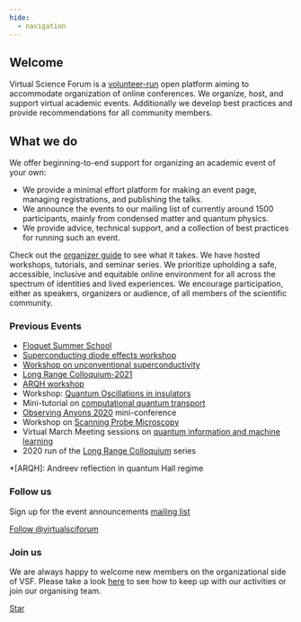 ```yaml
---
hide:
  - navigation
---
```


## Welcome

Virtual Science Forum is a [volunteer-run](whoweare.md) open platform aiming to accommodate organization of online conferences.
We organize, host, and support virtual academic events.
Additionally we develop best practices and provide recommendations for all community members.

## What we do

We offer beginning-to-end support for organizing an academic event of your own:

- We provide a minimal effort platform for making an event page, managing registrations, and publishing the talks.
- We announce the events to our mailing list of currently around 1500 participants, mainly from condensed matter and quantum physics.
- We provide advice, technical support, and a collection of best practices for running such an event.

Check out the [organizer guide](organizerguide.md) to see what it takes. We have hosted workshops, tutorials, and seminar series. We prioritize upholding a safe, accessible, inclusive and equitable online environment for all across the spectrum of identities and lived experiences. We encourage participation, either as speakers, organizers or audience, of all members of the scientific community.

### Previous Events
* [Floquet Summer School](floquet-school.md)
* [Superconducting diode effects workshop](josephson-diode.md)
* [Workshop on unconventional superconductivity](unconventional-superconductivity.md)
* [Long Range Colloquium-2021](long_range_colloquium-2021.md)
* [ARQH workshop](arqh.md)
* Workshop: [Quantum Oscillations in insulators](quantum-oscillations-insulators.md)
* Mini-tutorial on [computational quantum transport](quantum-transport-workshop.md)
* [Observing Anyons 2020](Observing_Anyons_2020.md) mini-conference
* Workshop on [Scanning Probe Microscopy](SPM_workshop.md)
* Virtual March Meeting sessions on [quantum information and machine learning](inauguralsession.md)
* 2020 run of the [Long Range Colloquium](long_range_colloquium-2020.md) series

*[ARQH]: Andreev reflection in quantum Hall regime

### Follow us

Sign up for the event announcements [mailing list](mailinglist.md)

<style>
iframe.twitter-follow-button {
    border: none;
}
</style>
<a href="https://twitter.com/virtualsciforum?ref_src=twsrc%5Etfw" class="twitter-follow-button" data-size="large" data-dnt="true" data-show-count="true">Follow @virtualsciforum</a><script async src="https://platform.twitter.com/widgets.js" charset="utf-8"></script>

### Join us

We are always happy to welcome new members on the organizational side of VSF. 
Please take a look [here](contact.md) to see how to keep up with our activities or join our organising team.

<a class="github-button" href="https://github.com/virtualscienceforum/virtualscienceforum" data-size="large" data-show-count="true" aria-label="Star virtualscienceforum/virtualscienceforum on GitHub">Star</a>

<script async defer src="https://buttons.github.io/buttons.js"></script>

<!-- Redirect for backwards compatibility with docsify -->
<script>
if (window.location.hash.startsWith("#/")) {
    window.location.href = `${window.location.origin}${window.location.hash.substring(1)}`
}
</script>
